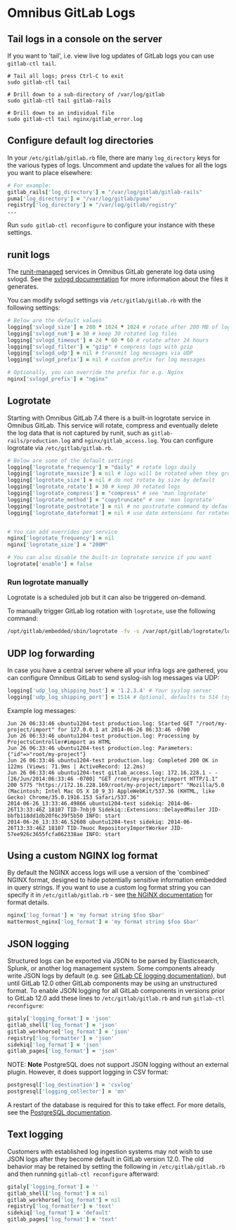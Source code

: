 # Omnibus GitLab Logs

## Tail logs in a console on the server

If you want to 'tail', i.e. view live log updates of GitLab logs you can use
`gitlab-ctl tail`.

```shell
# Tail all logs; press Ctrl-C to exit
sudo gitlab-ctl tail

# Drill down to a sub-directory of /var/log/gitlab
sudo gitlab-ctl tail gitlab-rails

# Drill down to an individual file
sudo gitlab-ctl tail nginx/gitlab_error.log
```

## Configure default log directories

In your `/etc/gitlab/gitlab.rb` file, there are many `log_directory` keys for
the various types of logs. Uncomment and update the values for all the logs
you want to place elsewhere:

```ruby
# For example:
gitlab_rails['log_directory'] = "/var/log/gitlab/gitlab-rails"
puma['log_directory'] = "/var/log/gitlab/puma"
registry['log_directory'] = "/var/log/gitlab/registry"
...
```

Run `sudo gitlab-ctl reconfigure` to configure your instance with these settings.

## runit logs

The [runit-managed](../architecture/README.md#runit) services in Omnibus GitLab generate log data using
svlogd. See the [svlogd documentation](http://smarden.org/runit/svlogd.8.html) for more information
about the files it generates.

You can modify svlogd settings via `/etc/gitlab/gitlab.rb` with the following settings:

```ruby
# Below are the default values
logging['svlogd_size'] = 200 * 1024 * 1024 # rotate after 200 MB of log data
logging['svlogd_num'] = 30 # keep 30 rotated log files
logging['svlogd_timeout'] = 24 * 60 * 60 # rotate after 24 hours
logging['svlogd_filter'] = "gzip" # compress logs with gzip
logging['svlogd_udp'] = nil # transmit log messages via UDP
logging['svlogd_prefix'] = nil # custom prefix for log messages

# Optionally, you can override the prefix for e.g. Nginx
nginx['svlogd_prefix'] = "nginx"
```

## Logrotate

Starting with Omnibus GitLab 7.4 there is a built-in logrotate service in
Omnibus GitLab. This service will rotate, compress and eventually delete the
log data that is not captured by runit, such as `gitlab-rails/production.log`
and `nginx/gitlab_access.log`. You can configure logrotate via
`/etc/gitlab/gitlab.rb`.

```ruby
# Below are some of the default settings
logging['logrotate_frequency'] = "daily" # rotate logs daily
logging['logrotate_maxsize'] = nil # logs will be rotated when they grow bigger than size specified for `maxsize`, even before the specified time interval (daily, weekly, monthly, or yearly)
logging['logrotate_size'] = nil # do not rotate by size by default
logging['logrotate_rotate'] = 30 # keep 30 rotated logs
logging['logrotate_compress'] = "compress" # see 'man logrotate'
logging['logrotate_method'] = "copytruncate" # see 'man logrotate'
logging['logrotate_postrotate'] = nil # no postrotate command by default
logging['logrotate_dateformat'] = nil # use date extensions for rotated files rather than numbers e.g. a value of "-%Y-%m-%d" would give rotated files like production.log-2016-03-09.gz


# You can add overrides per service
nginx['logrotate_frequency'] = nil
nginx['logrotate_size'] = "200M"

# You can also disable the built-in logrotate service if you want
logrotate['enable'] = false
```

### Run logrotate manually

Logrotate is a scheduled job but it can also be triggered on-demand.

To manually trigger GitLab log rotation with `logrotate`, use the following command:

```bash
/opt/gitlab/embedded/sbin/logrotate -fv -s /var/opt/gitlab/logrotate/logrotate.status /var/opt/gitlab/logrotate/logrotate.conf
```

## UDP log forwarding

In case you have a central server where all your infra logs are gathered,
you can configure Omnibus GitLab to send syslog-ish log messages via UDP:

```ruby
logging['udp_log_shipping_host'] = '1.2.3.4' # Your syslog server
logging['udp_log_shipping_port'] = 1514 # Optional, defaults to 514 (syslog)
```

Example log messages:

```plaintext
Jun 26 06:33:46 ubuntu1204-test production.log: Started GET "/root/my-project/import" for 127.0.0.1 at 2014-06-26 06:33:46 -0700
Jun 26 06:33:46 ubuntu1204-test production.log: Processing by ProjectsController#import as HTML
Jun 26 06:33:46 ubuntu1204-test production.log: Parameters: {"id"=>"root/my-project"}
Jun 26 06:33:46 ubuntu1204-test production.log: Completed 200 OK in 122ms (Views: 71.9ms | ActiveRecord: 12.2ms)
Jun 26 06:33:46 ubuntu1204-test gitlab_access.log: 172.16.228.1 - - [26/Jun/2014:06:33:46 -0700] "GET /root/my-project/import HTTP/1.1" 200 5775 "https://172.16.228.169/root/my-project/import" "Mozilla/5.0 (Macintosh; Intel Mac OS X 10_9_3) AppleWebKit/537.36 (KHTML, like Gecko) Chrome/35.0.1916.153 Safari/537.36"
2014-06-26_13:33:46.49866 ubuntu1204-test sidekiq: 2014-06-26T13:33:46Z 18107 TID-7nbj0 Sidekiq::Extensions::DelayedMailer JID-bbfb118dd1db20f6c39f5b50 INFO: start
2014-06-26_13:33:46.52608 ubuntu1204-test sidekiq: 2014-06-26T13:33:46Z 18107 TID-7muoc RepositoryImportWorker JID-57ee926c3655fcfa062338ae INFO: start
```

## Using a custom NGINX log format

By default the NGINX access logs will use a version of the 'combined' NGINX
format, designed to hide potentially sensitive information embedded in query strings.
If you want to use a custom log format string you can specify it
in `/etc/gitlab/gitlab.rb` - see
[the NGINX documentation](http://nginx.org/en/docs/http/ngx_http_log_module.html#log_format)
for format details.

```ruby
nginx['log_format'] = 'my format string $foo $bar'
mattermost_nginx['log_format'] = 'my format string $foo $bar'
```

## JSON logging

Structured logs can be exported via JSON to be parsed by Elasticsearch,
Splunk, or another log management system. Some components already write JSON logs
by default (e.g. see [GitLab CE logging
documentation](https://docs.gitlab.com/ee/administration/logs.html)),
but until GitLab 12.0 other GitLab components may be using an
unstructured format. To enable JSON logging for all GitLab components in
versions prior to GitLab 12.0 add these lines to `/etc/gitlab/gitlab.rb` and
run `gitlab-ctl reconfigure`:

```ruby
gitaly['logging_format'] = 'json'
gitlab_shell['log_format'] = 'json'
gitlab_workhorse['log_format'] = 'json'
registry['log_formatter'] = 'json'
sidekiq['log_format'] = 'json'
gitlab_pages['log_format'] = 'json'
```

NOTE: **Note** PostgreSQL does not support JSON logging without an
external plugin. However, it does support logging in CSV format:

```ruby
postgresql['log_destination'] = 'csvlog'
postgresql['logging_collector'] = 'on'
```

A restart of the database is required for this to take effect. For more
details, see the [PostgreSQL
documentation](https://www.postgresql.org/docs/11/runtime-config-logging.html).

## Text logging

Customers with established log ingestion systems may not wish to use JSON
logs after they become default in GitLab version 12.0. The old behavior may
be retained by setting the following in `/etc/gitlab/gitlab.rb` and then
running `gitlab-ctl reconfigure` afterward:

```ruby
gitaly['logging_format'] = ''
gitlab_shell['log_format'] = nil
gitlab_workhorse['log_format'] = nil
registry['log_formatter'] = 'text'
sidekiq['log_format'] = 'default'
gitlab_pages['log_format'] = 'text'
```

[ee]: https://about.gitlab.com/gitlab-ee/
